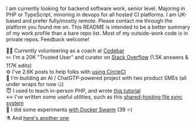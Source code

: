 I am currently looking for backend software work, senior level. Majoring in PHP or TypeScript, minoring in devops for all
hosted CI platforms. I am UK-based and prefer fully/mostly remote. Please contact me through the platform you found me on.
This README is intended to be a better summary of my work profile than a bare repo list. Most of my outside-work code is
in private repos. Feedback welcome!

👨‍🏫 Currently volunteering as a coach at [Codebar](https://codebar.io/)  
✏️ I'm a 20K "Trusted User" and curator on [Stack Overflow](https://stackoverflow.com/users/472495/halfer) (1.5K answers & 117K edits)  
⚙️ I've 2.6K posts to help folks with [using CircleCI](https://discuss.circleci.com/u/halfer/activity)  
🤖 I'm building an AI / ChatGTP-powered project with two product SMEs (all under wraps for now 🤐)  
😇 I used to teach in-person PHP, and wrote [this tutorial](https://ilovephp.jondh.me.uk/)  
↔️ I've written some useful utilities, such as this [shared-hosting file sync system](https://github.com/halfer/ftp-sync)  
🧪️ I did some experiments [with Docker Swarm](https://github.com/halfer/cd-demo-container) (39 ⭐)  
⚗️ And [here's another one](https://github.com/halfer/htauth-swarm-demo)
